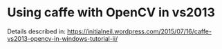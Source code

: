 Using caffe with OpenCV in vs2013
=====

Details described in: https://initialneil.wordpress.com/2015/07/16/caffe-vs2013-opencv-in-windows-tutorial-ii/